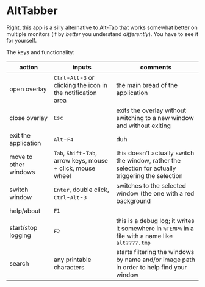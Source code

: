 AltTabber
=========

Right, this app is a silly alternative to Alt-Tab that works somewhat better on multiple monitors (if by *better* you understand *differently*). You have to see it for yourself.

The keys and functionality:

| action | inputs | comments |
|-----------|-----------|-----------------|
| open overlay | `Ctrl`-`Alt`-`3` or clicking the icon in the notification area | the main bread of the application |
| close overlay | `Esc` | exits the overlay without switching to a new window and without exiting |
| exit the application | `Alt`-`F4` | duh |
| move to other windows | `Tab`, `Shift`-`Tab`, arrow keys, mouse + click, mouse wheel | this doesn't actually switch the window, rather the selection for actually triggering the selection |
| switch window | `Enter`, double click, `Ctrl`-`Alt`-`3` | switches to the selected window (the one with a red background |
| help/about | `F1` | |
| start/stop logging | `F2` | this is a debug log; it writes it somewhere in `%TEMP%` in a  file with a name like `alt????.tmp` |
| search | any printable characters | starts filtering the windows by name and/or image path in order to help find your window |
